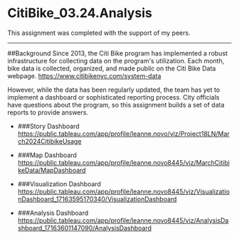 # CitiBike_03.24.Analysis
This assignment was completed with the support of my peers. 
________________________________________________________________
##Background
Since 2013, the Citi Bike program has implemented a robust infrastructure for collecting data on the program's utilization. Each month, bike data is collected, organized, and made public on the Citi Bike Data webpage. https://www.citibikenyc.com/system-data

However, while the data has been regularly updated, the team has yet to implement a dashboard or sophisticated reporting process. City officials have questions about the program, so this assignment builds a set of data reports to provide answers.

* ###Story Dashboard https://public.tableau.com/app/profile/leanne.novo/viz/Project18LN/March2024CitibikeUsage

* ###Map Dashboard https://public.tableau.com/app/profile/leanne.novo8445/viz/MarchCitibikeData/MapDashboard

* ###Visualization Dashboard https://public.tableau.com/app/profile/leanne.novo8445/viz/VisualizationDashboard_17163595170340/VisualizationDashboard

* ###Analysis Dashboard https://public.tableau.com/app/profile/leanne.novo8445/viz/AnalysisDashboard_17163601147090/AnalysisDashboard
